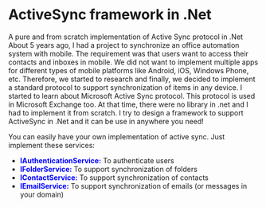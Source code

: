 # ActiveSync framework in .Net
A pure and from scratch implementation of Active Sync protocol in .Net
About 5 years ago, I had a project to synchronize an office automation system with mobile. The requirement was that users want to access their contacts and inboxes in mobile. 
We did not want to implement multiple apps for different types of mobile platforms like Android, iOS, Windows Phone, etc. Therefore, we started to research and finally, we decided to implement a standard protocol to support synchronization of items in any device.
I started to learn about Microsoft Active Sync protocol. This protocol is used in Microsoft Exchange too. At that time, there were no library in .net and I had to implement it from scratch. I try to design a framework to support ActiveSync in .Net and it can be use in anywhere you need!

You can easily have your own implementation of active sync. Just implement these services:
<UL>
  <li><b style="color:blue">IAuthenticationService:</b> To authenticate users</li>
  <li><b style="color:blue">IFolderService:</b> To support synchronization of folders</li>
  <li><b style="color:blue">IContactService:</b> To support synchronization of contacts</li>
  <li><b style="color:blue">IEmailService:</b> To support synchronization of emails (or messages in your domain)</li>
</UL>
